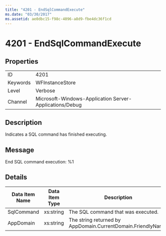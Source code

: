 ```yaml
---
title: "4201 - EndSqlCommandExecute"
ms.date: "03/30/2017"
ms.assetid: ae0dbc15-f98c-4096-a8d9-fbe4dc36f1cd
---
```

# 4201 - EndSqlCommandExecute
## Properties  
  
|||  
|-|-|  
|ID|4201|  
|Keywords|WFInstanceStore|  
|Level|Verbose|  
|Channel|Microsoft-Windows-Application Server-Applications/Debug|  
  
## Description  
 Indicates a SQL command has finished executing.  
  
## Message  
 End SQL command execution: %1  
  
## Details  
  
|Data Item Name|Data Item Type|Description|  
|--------------------|--------------------|-----------------|  
|SqlCommand|xs:string|The SQL command that was executed.|  
|AppDomain|xs:string|The string returned by AppDomain.CurrentDomain.FriendlyName.|
